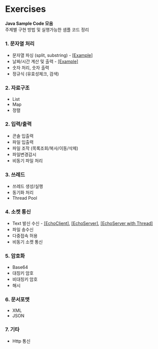# Exercises
**Java Sample Code 모음**<br/>
주제별 구현 방법 및 실행가능한 샘플 코드 정리

### 1. 문자열 처리
* 문자열 파싱 (split, substring) - [\[Example\]](StringManipulation/src/exercise/string/Parse.java)
* 날짜/시간 계산 및 출력 - [\[Example\]](StringManipulation/src/exercise/string/DateString.java)
* 숫자 처리, 숫자 출력
* 정규식 (유효성체크, 검색)

### 2. 자료구조
* List
* Map
* 정렬

### 2. 입력/출력
* 콘솔 입출력
* 파일 입출력
* 파일 조작 (목록조회/복사/이동/삭제)
* 파일변경감시
* 비동기 파일 처리

### 3. 쓰레드 
* 쓰레드 생성/실행
* 동기화 처리
* Thread Pool

### 4. 소켓 통신
* Text 발신 수신 - [\[EchoClient\]](SocketEchoServer/src/client/SocketClient.java), [\[EchoServer\]](SocketEchoServer/src/server/simple/SimpleServer.java),  [\[EchoServer with Thread\]](SocketEchoServer/src/server/advanced/EchoServer.java)
* 파일 송수신
* 다중접속 허용
* 비동기 소켓 통신

### 5. 암호화
* Base64
* 대칭키 암호
* 비대칭키 암호
* 해시

### 6. 문서포맷
* XML
* JSON

### 7. 기타
* Http 통신
